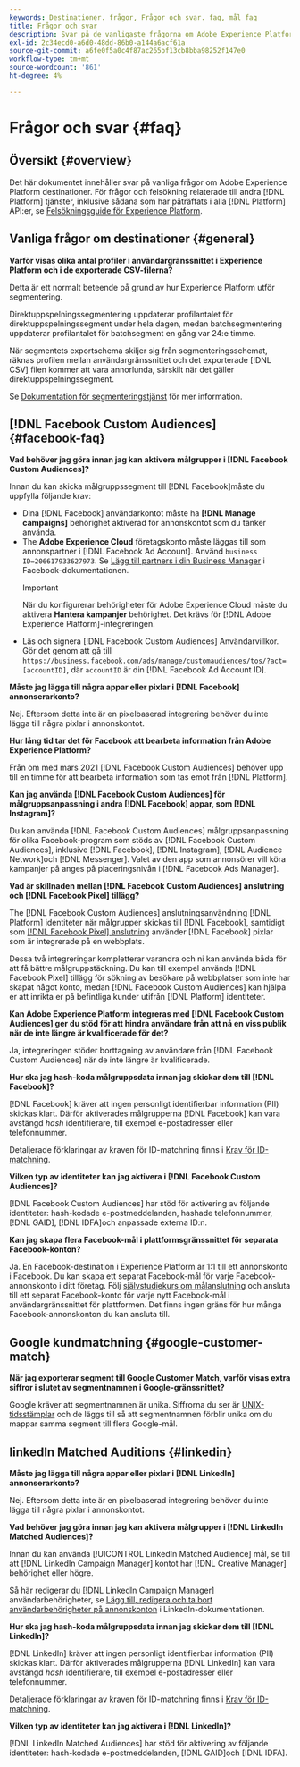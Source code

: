 ```yaml
---
keywords: Destinationer. frågor, Frågor och svar. faq, mål faq
title: Frågor och svar
description: Svar på de vanligaste frågorna om Adobe Experience Platform destinationer
exl-id: 2c34ecd0-a6d0-48dd-86b0-a144a6acf61a
source-git-commit: a6fe0f5a0c4f87ac265bf13cb8bba98252f147e0
workflow-type: tm+mt
source-wordcount: '861'
ht-degree: 4%

---
```


# Frågor och svar {#faq}

## Översikt {#overview}

Det här dokumentet innehåller svar på vanliga frågor om Adobe Experience Platform destinationer. För frågor och felsökning relaterade till andra [!DNL Platform] tjänster, inklusive sådana som har påträffats i alla [!DNL Platform] API:er, se [Felsökningsguide för Experience Platform](../landing/troubleshooting.md).

## Vanliga frågor om destinationer {#general}

**Varför visas olika antal profiler i användargränssnittet i Experience Platform och i de exporterade CSV-filerna?**

Detta är ett normalt beteende på grund av hur Experience Platform utför segmentering.

Direktuppspelningssegmentering uppdaterar profilantalet för direktuppspelningssegment under hela dagen, medan batchsegmentering uppdaterar profilantalet för batchsegment en gång var 24:e timme.

När segmentets exportschema skiljer sig från segmenteringsschemat, räknas profilen mellan användargränssnittet och det exporterade [!DNL CSV] filen kommer att vara annorlunda, särskilt när det gäller direktuppspelningssegment.

Se [Dokumentation för segmenteringstjänst](../segmentation/home.md) för mer information.

## [!DNL Facebook Custom Audiences] {#facebook-faq}

**Vad behöver jag göra innan jag kan aktivera målgrupper i [!DNL Facebook Custom Audiences]?**

Innan du kan skicka målgruppssegment till [!DNL Facebook]måste du uppfylla följande krav:

* Dina [!DNL Facebook] användarkontot måste ha **[!DNL Manage campaigns]** behörighet aktiverad för annonskontot som du tänker använda.
* The **Adobe Experience Cloud** företagskonto måste läggas till som annonspartner i [!DNL Facebook Ad Account]. Använd `business ID=206617933627973`. Se [Lägg till partners i din Business Manager](https://www.facebook.com/business/help/1717412048538897) i Facebook-dokumentationen.
   >[!IMPORTANT]
   >
   > När du konfigurerar behörigheter för Adobe Experience Cloud måste du aktivera **Hantera kampanjer** behörighet. Det krävs för [!DNL Adobe Experience Platform]-integreringen.
* Läs och signera [!DNL Facebook Custom Audiences] Användarvillkor. Gör det genom att gå till `https://business.facebook.com/ads/manage/customaudiences/tos/?act=[accountID]`, där `accountID` är din [!DNL Facebook Ad Account ID].

**Måste jag lägga till några appar eller pixlar i [!DNL Facebook] annonserarkonto?**

Nej. Eftersom detta inte är en pixelbaserad integrering behöver du inte lägga till några pixlar i annonskontot.

**Hur lång tid tar det för Facebook att bearbeta information från Adobe Experience Platform?**

Från om med mars 2021 [!DNL Facebook Custom Audiences] behöver upp till en timme för att bearbeta information som tas emot från [!DNL Platform].

**Kan jag använda [!DNL Facebook Custom Audiences] för målgruppsanpassning i andra [!DNL Facebook] appar, som [!DNL Instagram]?**

Du kan använda [!DNL Facebook Custom Audiences] målgruppsanpassning för olika Facebook-program som stöds av [!DNL Facebook Custom Audiences], inklusive [!DNL Facebook], [!DNL Instagram], [!DNL Audience Network]och [!DNL Messenger]. Valet av den app som annonsörer vill köra kampanjer på anges på placeringsnivån i [!DNL Facebook Ads Manager].

**Vad är skillnaden mellan [!DNL Facebook Custom Audiences] anslutning och [!DNL Facebook Pixel] tillägg?**

The [!DNL Facebook Custom Audiences] anslutningsanvändning [!DNL Platform] identiteter när målgrupper skickas till [!DNL Facebook], samtidigt som [[!DNL Facebook Pixel] anslutning](../destinations/catalog/advertising/facebook-pixel.md) använder [!DNL Facebook] pixlar som är integrerade på en webbplats.

Dessa två integreringar kompletterar varandra och ni kan använda båda för att få bättre målgruppstäckning. Du kan till exempel använda [!DNL Facebook Pixel] tillägg för sökning av besökare på webbplatser som inte har skapat något konto, medan [!DNL Facebook Custom Audiences] kan hjälpa er att inrikta er på befintliga kunder utifrån [!DNL Platform] identiteter.

**Kan Adobe Experience Platform integreras med [!DNL Facebook Custom Audiences] ger du stöd för att hindra användare från att nå en viss publik när de inte längre är kvalificerade för det?**

Ja, integreringen stöder borttagning av användare från [!DNL Facebook Custom Audiences] när de inte längre är kvalificerade.

**Hur ska jag hash-koda målgruppsdata innan jag skickar dem till [!DNL Facebook]?**

[!DNL Facebook] kräver att ingen personligt identifierbar information (PII) skickas klart. Därför aktiverades målgrupperna [!DNL Facebook] kan vara avstängd *hash* identifierare, till exempel e-postadresser eller telefonnummer.

Detaljerade förklaringar av kraven för ID-matchning finns i [Krav för ID-matchning](catalog/social/facebook.md#id-matching-requirements).

**Vilken typ av identiteter kan jag aktivera i [!DNL Facebook Custom Audiences]?**

[!DNL Facebook Custom Audiences] har stöd för aktivering av följande identiteter: hash-kodade e-postmeddelanden, hashade telefonnummer, [!DNL GAID], [!DNL IDFA]och anpassade externa ID:n.

**Kan jag skapa flera Facebook-mål i plattformsgränssnittet för separata Facebook-konton?**

Ja. En Facebook-destination i Experience Platform är 1:1 till ett annonskonto i Facebook. Du kan skapa ett separat Facebook-mål för varje Facebook-annonskonto i ditt företag. Följ [självstudiekurs om målanslutning](/help/destinations/ui/connect-destination.md) och ansluta till ett separat Facebook-konto för varje nytt Facebook-mål i användargränssnittet för plattformen. Det finns ingen gräns för hur många Facebook-annonskonton du kan ansluta till.

## Google kundmatchning {#google-customer-match}

**När jag exporterar segment till Google Customer Match, varför visas extra siffror i slutet av segmentnamnen i Google-gränssnittet?**

Google kräver att segmentnamnen är unika. Siffrorna du ser är [UNIX-tidsstämplar](https://www.unixtimestamp.com/) och de läggs till så att segmentnamnen förblir unika om du mappar samma segment till flera Google-mål.

## linkedIn Matched Auditions {#linkedin}

**Måste jag lägga till några appar eller pixlar i [!DNL LinkedIn] annonserarkonto?**

Nej. Eftersom detta inte är en pixelbaserad integrering behöver du inte lägga till några pixlar i annonskontot.

**Vad behöver jag göra innan jag kan aktivera målgrupper i [!DNL LinkedIn Matched Audiences]?**

Innan du kan använda [!UICONTROL LinkedIn Matched Audience] mål, se till att [!DNL LinkedIn Campaign Manager] kontot har [!DNL Creative Manager] behörighet eller högre.

Så här redigerar du [!DNL LinkedIn Campaign Manager] användarbehörigheter, se [Lägg till, redigera och ta bort användarbehörigheter på annonskonton](https://www.linkedin.com/help/lms/answer/5753) i LinkedIn-dokumentationen.

**Hur ska jag hash-koda målgruppsdata innan jag skickar dem till [!DNL LinkedIn]?**

[!DNL LinkedIn] kräver att ingen personligt identifierbar information (PII) skickas klart. Därför aktiverades målgrupperna [!DNL LinkedIn] kan vara avstängd *hash* identifierare, till exempel e-postadresser eller telefonnummer.

Detaljerade förklaringar av kraven för ID-matchning finns i [Krav för ID-matchning](catalog/social/linkedin.md#id-matching-requirements).

**Vilken typ av identiteter kan jag aktivera i [!DNL LinkedIn]?**

[!DNL LinkedIn Matched Audiences] har stöd för aktivering av följande identiteter: hash-kodade e-postmeddelanden, [!DNL GAID]och [!DNL IDFA].

